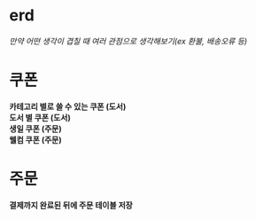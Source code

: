 # erd
*만약 어떤 생각이 겹칠 때 여러 관점으로 생각해보기(ex 환불, 배송오류 등)*

# 쿠폰
**카테고리 별로 쓸 수 있는 쿠폰 (도서)** <br/>
**도서 별 쿠폰 (도서)** <br/>
**생일 쿠폰 (주문)** <br/>
**웰컴 쿠폰 (주문)** <br/>

# 주문
**결제까지 완료된 뒤에 주문 테이블 저장**
